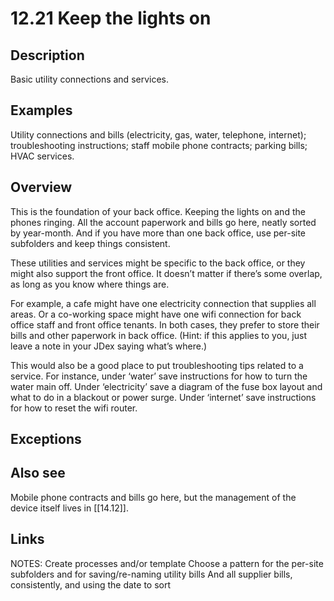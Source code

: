 # 12.21 Keep the lights on

## Description

Basic utility connections and services.

## Examples

Utility connections and bills (electricity, gas, water, telephone, internet); troubleshooting instructions; staff mobile phone contracts; parking bills; HVAC services.

## Overview

This is the foundation of your back office. Keeping the lights on and the phones ringing. All the account paperwork and bills go here, neatly sorted by year-month. And if you have more than one back office, use per-site subfolders and keep things consistent.

These utilities and services might be specific to the back office, or they might also support the front office. It doesn’t matter if there’s some overlap, as long as you know where things are.

For example, a cafe might have one electricity connection that supplies all areas. Or a co-working space might have one wifi connection for back office staff and front office tenants. In both cases, they prefer to store their bills and other paperwork in back office. (Hint: if this applies to you, just leave a note in your JDex saying what’s where.)

This would also be a good place to put troubleshooting tips related to a service. For instance, under ‘water’ save instructions for how to turn the water main off. Under ‘electricity’ save a diagram of the fuse box layout and what to do in a blackout or power surge. Under ‘internet’ save instructions for how to reset the wifi router.

## Exceptions

## Also see

Mobile phone contracts and bills go here, but the management of the device itself lives in [[14.12]].

## Links

NOTES:
Create processes and/or template
Choose a pattern for the per-site subfolders and for saving/re-naming utility bills And all supplier bills, consistently, and using the date to sort
